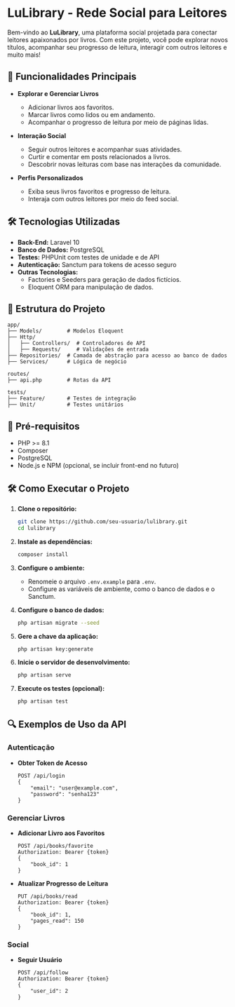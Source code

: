 # LuLibrary - Rede Social para Leitores

Bem-vindo ao **LuLibrary**, uma plataforma social projetada para conectar leitores apaixonados por livros. Com este projeto, você pode explorar novos títulos, acompanhar seu progresso de leitura, interagir com outros leitores e muito mais!

## 🚀 Funcionalidades Principais

- **Explorar e Gerenciar Livros**
  - Adicionar livros aos favoritos.
  - Marcar livros como lidos ou em andamento.
  - Acompanhar o progresso de leitura por meio de páginas lidas.

- **Interação Social**
  - Seguir outros leitores e acompanhar suas atividades.
  - Curtir e comentar em posts relacionados a livros.
  - Descobrir novas leituras com base nas interações da comunidade.

- **Perfis Personalizados**
  - Exiba seus livros favoritos e progresso de leitura.
  - Interaja com outros leitores por meio do feed social.

## 🛠️ Tecnologias Utilizadas

- **Back-End:** Laravel 10
- **Banco de Dados:** PostgreSQL
- **Testes:** PHPUnit com testes de unidade e de API
- **Autenticação:** Sanctum para tokens de acesso seguro
- **Outras Tecnologias:**
  - Factories e Seeders para geração de dados fictícios.
  - Eloquent ORM para manipulação de dados.

## 📂 Estrutura do Projeto

```
app/
├── Models/        # Modelos Eloquent
├── Http/
│   ├── Controllers/  # Controladores de API
│   ├── Requests/     # Validações de entrada
├── Repositories/  # Camada de abstração para acesso ao banco de dados
├── Services/      # Lógica de negócio

routes/
├── api.php        # Rotas da API

tests/
├── Feature/       # Testes de integração
├── Unit/          # Testes unitários
```

## 📜 Pré-requisitos

- PHP >= 8.1
- Composer
- PostgreSQL
- Node.js e NPM (opcional, se incluir front-end no futuro)

## 🛠️ Como Executar o Projeto

1. **Clone o repositório:**
   ```bash
   git clone https://github.com/seu-usuario/lulibrary.git
   cd lulibrary
   ```

2. **Instale as dependências:**
   ```bash
   composer install
   ```

3. **Configure o ambiente:**
   - Renomeie o arquivo `.env.example` para `.env`.
   - Configure as variáveis de ambiente, como o banco de dados e o Sanctum.

4. **Configure o banco de dados:**
   ```bash
   php artisan migrate --seed
   ```

5. **Gere a chave da aplicação:**
   ```bash
   php artisan key:generate
   ```

6. **Inicie o servidor de desenvolvimento:**
   ```bash
   php artisan serve
   ```

7. **Execute os testes (opcional):**
   ```bash
   php artisan test
   ```

## 🔍 Exemplos de Uso da API

### Autenticação
- **Obter Token de Acesso**
  ```http
  POST /api/login
  {
      "email": "user@example.com",
      "password": "senha123"
  }
  ```

### Gerenciar Livros
- **Adicionar Livro aos Favoritos**
  ```http
  POST /api/books/favorite
  Authorization: Bearer {token}
  {
      "book_id": 1
  }
  ```

- **Atualizar Progresso de Leitura**
  ```http
  PUT /api/books/read
  Authorization: Bearer {token}
  {
      "book_id": 1,
      "pages_read": 150
  }
  ```

### Social
- **Seguir Usuário**
  ```http
  POST /api/follow
  Authorization: Bearer {token}
  {
      "user_id": 2
  }
  ```

